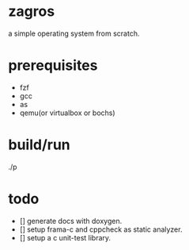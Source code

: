 # zagros
a simple operating system from scratch.

# prerequisites
- fzf
- gcc
- as
- qemu(or virtualbox or bochs)

# build/run
./p

# todo
- [] generate docs with doxygen.
- [] setup frama-c and cppcheck as static analyzer.
- [] setup a c unit-test library.
